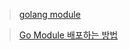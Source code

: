 
> [golang module](https://dev-yakuza.posstree.com/ko/golang/module/)    

> [Go Module 배포하는 방법](https://go.dev/blog/publishing-go-modules)